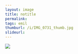 ```yaml
---
layout: image
title: notitle
permalink: 
tags: emil
thumburl: /i/IMG_0731_thumb.jpg
slideurl: 
---
```


![]({{site.url}}/i/IMG_0731_thumb.jpg)


